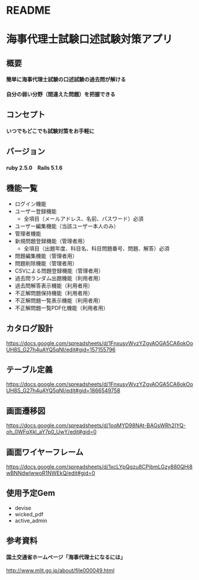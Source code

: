 # README  
# 海事代理士試験口述試験対策アプリ
## 概要
#### 簡単に海事代理士試験の口述試験の過去問が解ける						
#### 自分の弱い分野（間違えた問題）を把握できる						
## コンセプト
#### いつでもどこでも試験対策をお手軽に
## バージョン
#### ruby 2.5.0　Rails 5.1.6
## 機能一覧
- ログイン機能
- ユーザー登録機能
    - 全項目（メールアドレス、名前、パスワード）必須
- ユーザー編集機能（当該ユーザー本人のみ）
- 管理者機能
- 新規問題登録機能（管理者用）
    - 全項目（出題年度、科目名、科目問題番号、問題、解答）必須
- 問題編集機能（管理者用）
- 問題削除機能（管理者用）
- CSVによる問題登録機能（管理者用）
- 過去問ランダム出題機能（利用者用）
- 過去問解答表示機能（利用者用）
- 不正解問題保持機能（利用者用）
- 不正解問題一覧表示機能（利用者用）
- 不正解問題一覧PDF化機能（利用者用）
## カタログ設計
https://docs.google.com/spreadsheets/d/1FnxusvWvzYZgvAOGA5CA6okOoUH8S_G27h4uAYQ5qNI/edit#gid=157155796
## テーブル定義
https://docs.google.com/spreadsheets/d/1FnxusvWvzYZgvAOGA5CA6okOoUH8S_G27h4uAYQ5qNI/edit#gid=1866549758
## 画面遷移図
https://docs.google.com/spreadsheets/d/1oqMYD98NAt-BAGsWRh2IYQ-oh_0WFqXkl_aY7p0_UwY/edit#gid=0
## 画面ワイヤーフレーム
https://docs.google.com/spreadsheets/d/1xcLYpQgzu8CPjbmLGzy880QHj8wBNNdwIwwoR1NWEkQ/edit#gid=0
## 使用予定Gem
- devise
- wicked_pdf
- active_admin
## 参考資料
#### 国土交通省ホームページ「海事代理士になるには」
http://www.mlit.go.jp/about/file000049.html